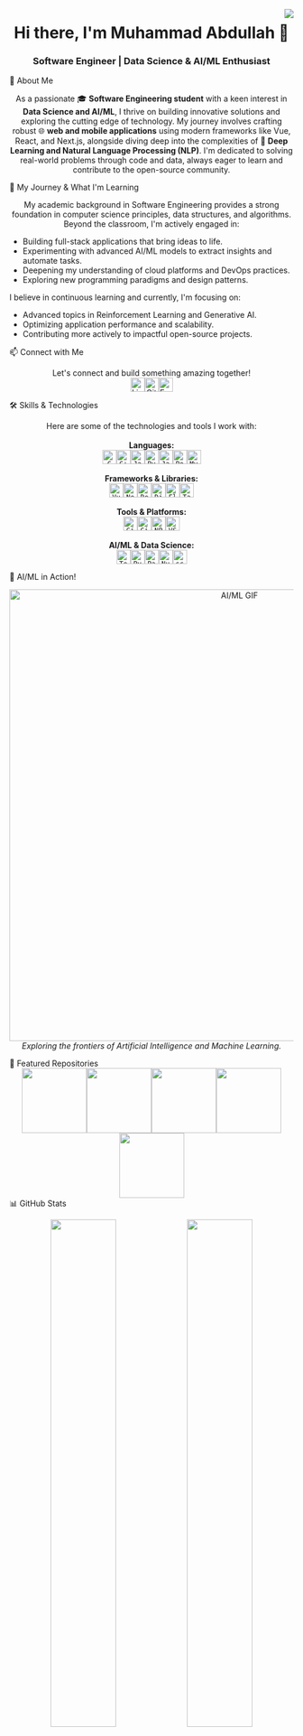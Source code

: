 <img align="right" src="https://visitor-badge.laobi.icu/badge?page_id=AbdullahWB"><h1 align="center">Hi there, I'm Muhammad Abdullah 👋</h1><h3 align="center">Software Engineer | Data Science & AI/ML Enthusiast</h3>🚀 About Me<p align="center">As a passionate 🎓 <b>Software Engineering student</b> with a keen interest in <b>Data Science and AI/ML</b>, I thrive on building innovative solutions and exploring the cutting edge of technology. My journey involves crafting robust 🌐 <b>web and mobile applications</b> using modern frameworks like Vue, React, and Next.js, alongside diving deep into the complexities of 🧠 <b>Deep Learning and Natural Language Processing (NLP)</b>. I'm dedicated to solving real-world problems through code and data, always eager to learn and contribute to the open-source community.</p>🌱 My Journey & What I'm Learning<p align="center">My academic background in Software Engineering provides a strong foundation in computer science principles, data structures, and algorithms. Beyond the classroom, I'm actively engaged in:<ul><li>Building full-stack applications that bring ideas to life.</li><li>Experimenting with advanced AI/ML models to extract insights and automate tasks.</li><li>Deepening my understanding of cloud platforms and DevOps practices.</li><li>Exploring new programming paradigms and design patterns.</li></ul>I believe in continuous learning and currently, I'm focusing on:<ul><li>Advanced topics in Reinforcement Learning and Generative AI.</li><li>Optimizing application performance and scalability.</li><li>Contributing more actively to impactful open-source projects.</li></ul></p>📫 Connect with Me<p align="center">Let's connect and build something amazing together!<br><a href="https://www.linkedin.com/in/abdullahwb" target="_blank"><img src="https://cdn.jsdelivr.net/npm/simple-icons@v11/icons/linkedin.svg" width="25" title="LinkedIn" alt="LinkedIn"></a><a href="https://github.com/AbdullahWB" target="_blank"><img src="https://cdn.jsdelivr.net/npm/simple-icons@v11/icons/github.svg" width="25" title="GitHub" alt="GitHub"></a><a href="mailto:abdullah917828@gmail.com"><img src="https://cdn.jsdelivr.net/npm/simple-icons@v11/icons/gmail.svg" width="25" title="Email" alt="Email"></a></p>🛠️ Skills & Technologies<p align="center">Here are some of the technologies and tools I work with:<br><br><strong>Languages:</strong><br><code><img height="25" src="https://cdn.jsdelivr.net/npm/simple-icons@v11/icons/c.svg" title="C" alt="C"></code><code><img height="25" src="https://cdn.jsdelivr.net/npm/simple-icons@v11/icons/cplusplus.svg" title="C++" alt="C++"></code><code><img height="25" src="https://cdn.jsdelivr.net/npm/simple-icons@v11/icons/java.svg" title="Java" alt="Java"></code><code><img height="25" src="https://cdn.jsdelivr.net/npm/simple-icons@v11/icons/python.svg" title="Python" alt="Python"></code><code><img height="25" src="https://cdn.jsdelivr.net/npm/simple-icons@v11/icons/javascript.svg" title="JavaScript" alt="JavaScript"></code><code><img height="25" src="https://cdn.jsdelivr.net/npm/simple-icons@v11/icons/postgresql.svg" title="SQL (PostgreSQL)" alt="PostgreSQL"></code><code><img height="25" src="https://cdn.jsdelivr.net/npm/simple-icons@v11/icons/mysql.svg" title="SQL (MySQL)" alt="MySQL"></code><br><br><strong>Frameworks & Libraries:</strong><br><code><img height="25" src="https://cdn.jsdelivr.net/npm/simple-icons@v11/icons/vuedotjs.svg" title="Vue.js" alt="Vue.js"></code><code><img height="25" src="https://cdn.jsdelivr.net/npm/simple-icons@v11/icons/nextdotjs.svg" title="Next.js" alt="Next.js"></code><code><img height="25" src="https://cdn.jsdelivr.net/npm/simple-icons@v11/icons/react.svg" title="React.js" alt="React.js"></code><code><img height="25" src="https://cdn.jsdelivr.net/npm/simple-icons@v11/icons/django.svg" title="Django" alt="Django"></code><code><img height="25" src="https://cdn.jsdelivr.net/npm/simple-icons@v11/icons/flask.svg" title="Flask" alt="Flask"></code><code><img height="25" src="https://cdn.jsdelivr.net/npm/simple-icons@v11/icons/tailwindcss.svg" title="TailwindCSS" alt="TailwindCSS"></code><br><br><strong>Tools & Platforms:</strong><br><code><img height="25" src="https://cdn.jsdelivr.net/npm/simple-icons@v11/icons/git.svg" title="Git" alt="Git"></code><code><img height="25" src="https://cdn.jsdelivr.net/npm/simple-icons@v11/icons/github.svg" title="GitHub" alt="GitHub"></code><code><img height="25" src="https://cdn.jsdelivr.net/npm/simple-icons@v11/icons/npm.svg" title="NPM" alt="NPM"></code><code><img height="25" src="https://cdn.jsdelivr.net/npm/simple-icons@v11/icons/visualstudiocode.svg" title="VSCode" alt="VSCode"></code><br><br><strong>AI/ML & Data Science:</strong><br><code><img height="25" src="https://cdn.jsdelivr.net/npm/simple-icons@v11/icons/tensorflow.svg" title="TensorFlow" alt="TensorFlow"></code><code><img height="25" src="https://cdn.jsdelivr.net/npm/simple-icons@v11/icons/pytorch.svg" title="PyTorch" alt="PyTorch"></code><code><img height="25" src="https://cdn.jsdelivr.net/npm/simple-icons@v11/icons/pandas.svg" title="Pandas" alt="Pandas"></code><code><img height="25" src="https://cdn.jsdelivr.net/npm/simple-icons@v11/icons/numpy.svg" title="NumPy" alt="NumPy"></code><code><img height="25" src="https://cdn.jsdelivr.net/npm/simple-icons@v11/icons/scikitlearn.svg" title="scikit-learn" alt="scikit-learn"></code></p>🤖 AI/ML in Action!<p align="center"><img src="https://i.ibb.co/q3WqNc23/Recording-2025-07-25-031518-1.png" alt="AI/ML GIF" width="800"><br><i>Exploring the frontiers of Artificial Intelligence and Machine Learning.</i></p>📌 Featured Repositories<div align="center"><a href="https://github.com/AbdullahWB/chinese_culture"><img height="115" src="https://github-readme-stats.vercel.app/api/pin/?username=AbdullahWB&repo=chinese_culture&theme=react&border_color=61dafb&border_radius=10"></a><a href="https://github.com/AbdullahWB/Data-Science"><img height="115" src="https://github-readme-stats.vercel.app/api/pin/?username=AbdullahWB&repo=Data-Science&theme=react&border_color=61dafb&border_radius=10"></a><a href="https://github.com/AbdullahWB/LeetCode-Problem-Solving"><img height="115" src="https://github-readme-stats.vercel.app/api/pin/?username=AbdullahWB&repo=LeetCode-Problem-Solving&theme=react&border_color=61dafb&border_radius=10"></a><a href="https://github.com/AbdullahWB/Martial-arts-quest-project"><img height="115" src="https://github-readme-stats.vercel.app/api/pin/?username=AbdullahWB&repo=Martial-arts-quest-project&theme=react&border_color=61dafb&border_radius=10"></a><a href="https://github.com/AbdullahWB/flight-booking-project"><img height="115" src="https://github-readme-stats.vercel.app/api/pin/?username=AbdullahWB&repo=flight-booking-project&theme=react&border_color=61dafb&border_radius=10"></a></div>📊 GitHub Stats<p align="center"><img width="48%" src="https://github-readme-streak-stats.herokuapp.com/?user=AbdullahWB&theme=react&border=61dafb&hide_border=true" /><img width="48%" src="https://github-readme-stats.vercel.app/api?username=AbdullahWB&show_icons=true&theme=react&border_color=61dafb&hide_border=true" /></p><p align="center"><img src="https://github-readme-stats.vercel.app/api/top-langs/?username=AbdullahWB&layout=compact&theme=react&border_color=61dafb&hide_border=true" /></p>📈 Activity Graph<p align="center"><img src="https://github-readme-activity-graph.vercel.app/graph?username=AbdullahWB&theme=react-dark&bg_color=20232a&hide_border=true" width="100%"/></p>💡 Future Endeavors & Collaboration<p align="center">I'm always looking for exciting opportunities to apply my skills and grow. Whether it's contributing to impactful open-source projects, collaborating on innovative startups, or tackling challenging AI/ML problems, I'm eager to get involved. If you have a project in mind or just want to chat about tech, feel free to reach out!</p>🧠 Quote to Live By"The best way to predict the future is to invent it." — Alan Kay
